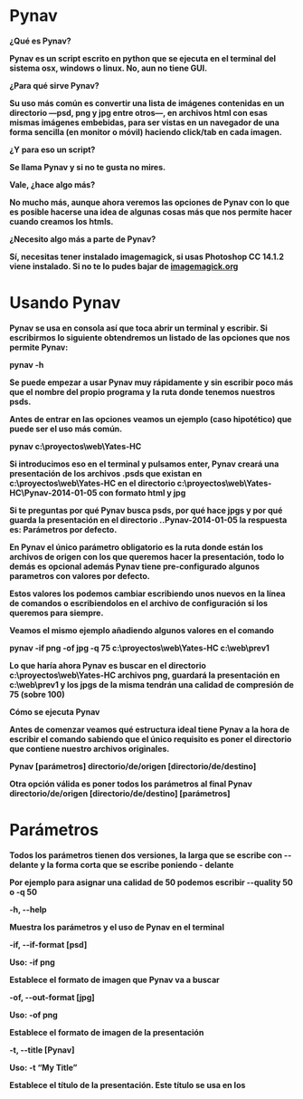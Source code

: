 Pynav
==============



<b>¿Qué es Pynav?

Pynav es un script escrito en python que se ejecuta en el terminal del sistema osx, windows o linux. No, aun no tiene GUI.

<b>¿Para qué sirve Pynav?

Su uso más común es convertir una lista de imágenes contenidas en un directorio —psd, png y jpg entre otros—, en archivos html con esas mismas imágenes embebidas, para ser vistas en un navegador de una forma sencilla (en monitor o móvil) haciendo click/tab en cada imagen.

<b>¿Y para eso un script?

Se llama Pynav y si no te gusta no mires.

<b>Vale, ¿hace algo más?

No mucho más, aunque ahora veremos las opciones de Pynav con lo que es posible hacerse una idea de algunas cosas más que nos permite hacer cuando creamos los htmls.

<b>¿Necesito algo más a parte de Pynav?

Sí, necesitas tener instalado imagemagick, si usas Photoshop CC 14.1.2 viene instalado. Si no te lo pudes bajar de <a href="http://www.imagemagick.org">imagemagick.org</a>


<b>Usando Pynav
==============

Pynav se usa en consola así que toca abrir un terminal y escribir. Si escribirmos lo siguiente obtendremos un listado de las opciones que nos permite Pynav:

<b>pynav -h

Se puede empezar a usar Pynav muy rápidamente y sin escribir poco más que el nombre del propio programa y la ruta donde tenemos nuestros psds.

Antes de entrar en las opciones veamos un ejemplo (caso hipotético) que puede ser el uso más común.

<b>pynav c:\proyectos\web\Yates-HC

Si introducimos eso en el terminal y pulsamos enter, Pynav creará una presentación de los archivos .psds que existan en c:\proyectos\web\Yates-HC en el directorio c:\proyectos\web\Yates-HC\Pynav-2014-01-05 con formato html y jpg

Si te preguntas por qué Pynav busca psds, por qué hace jpgs y por qué guarda la presentación en el directorio ..Pynav-2014-01-05 la respuesta es: Parámetros por defecto.

En Pynav el único parámetro obligatorio es la ruta donde están los archivos de origen con los que queremos hacer la presentación, todo lo demás es opcional además Pynav tiene pre-configurado algunos parametros con valores por defecto. 

Estos valores los podemos cambiar escribiendo unos nuevos en la línea de comandos o escribiendolos en el archivo de configuración si los queremos para siempre.

Veamos el mismo ejemplo añadiendo algunos valores en el comando

<b>pynav -if png -of jpg -q 75 c:\proyectos\web\Yates-HC c:\web\prev1

Lo que haría ahora Pynav es buscar en el directorio c:\proyectos\web\Yates-HC archivos png, guardará la presentación en c:\web\prev1 y los jpgs de la misma tendrán una calidad de compresión de 75 (sobre 100)


Cómo se ejecuta Pynav

Antes de comenzar veamos qué estructura ideal tiene Pynav a la hora de escribir el comando sabiendo que el único requisito es poner el directorio que contiene nuestro archivos originales.

<b>Pynav [parámetros] directorio/de/origen [directorio/de/destino]

Otra opción válida es poner todos los parámetros al final
Pynav directorio/de/origen [directorio/de/destino] [parámetros]


Parámetros
==============

Todos los parámetros tienen dos versiones, la larga que se escribe con -- delante y la forma corta que se escribe poniendo - delante


Por ejemplo para asignar una calidad de 50 podemos escribir --quality 50 o -q 50


<b>-h, --help

Muestra los parámetros y el uso de Pynav en el terminal


<b>-if, --if-format [psd]

Uso: -if png

Establece el formato de imagen que Pynav va a buscar


<b>-of, --out-format [jpg]

Uso: -of png

Establece el formato de imagen de la presentación


<b>-t, --title [Pynav]

Uso: -t “My Title”

Establece el título de la presentación. Este título se usa en los <title> de los htmls y en la página de índice


<b>-fn, --file-name

Uso: -fn “My_Custom_Name”

Establece un nombre común para los archivos de la presentación. Si por ejemplo especificamos --file-name “web-pre” los archivos se llamarán “web-pre_001”, “web-pre_002”, “web-pre_003”, etc...


<b>-q, --quality [100]

Uso: -q 75

Establece la calidad de compresión de los jpgs en un intervalo de [0-100] 0 Es el peor 100 es el mejor


<b>-ow, --overwrite

Sobreescribe los archivos de la presentación si encuentra alguno con el mismo nombre


<b>-v, --verbose

Obtenemos más información del proceso en el terminal


<b>-fp, --full-path

Muestra las rutas completas en el terminal en el proceso


<b>-index, --index-of-page

Crea un archivo index.html con enlaces a todas las páginas de la presentación a modo de índice


<b>-image, --only-image

Crea solo imágenes en la presentación, presncindiendo de los html.


<b>-m, --mobile

Crea archivos htmls con otro contenido para que se visualice la presentación correctamente en los dispositivos móviles


<b>-slc, --slice  |  default: 4096

Uso: -slc 5000

Establece el alto en pixels que Pynav usará para cortar en trozos las imágenes cuando hagamos presentaciones para los móviles. Esto es útil debido a las limitaciones de algunos navegadores móviles al mostrar imágenes muy garndes


<b>-style, --css-style

Uso: -style “body { background: #F2F2F2; } ul{ margin: 0; } ”
Añade a los archivos html el css que pongamos, podemos usar múltiples css.


<b>-z, --zip

Crea un archivo .zip con la presentación en el directorio de la misma


<b>-f, --flush

Borra todo el contenido de la carpeta de desitono antes de hacer la conversión (para una presentación limpia)
